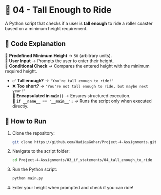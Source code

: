 
# 🎢 **04 - Tall Enough to Ride**  

A Python script that checks if a user is **tall enough** to ride a roller coaster based on a minimum height requirement.  

## 📝 **Code Explanation**  
🔹 **Predefined Minimum Height** → `50` (arbitrary units).  
🔹 **User Input** → Prompts the user to enter their height.  
🔹 **Conditional Check** → Compares the entered height with the minimum required height.  
   - ✅ **Tall enough?** → `"You're tall enough to ride!"`  
   - ❌ **Too short?** → `"You're not tall enough to ride, but maybe next year!"`  
🔹 **Encapsulated in `main()`** → Ensures structured execution.  
🔹 **`if __name__ == '__main__':`** → Runs the script only when executed directly.  

## 🚀 **How to Run**  
1. Clone the repository:  
   ```bash
   git clone https://github.com/HadiqaGohar/Project-4-Assignments.git
   ```  
2. Navigate to the script folder:  
   ```bash
   cd Project-4-Assignments/03_if_statements/04_tall_enough_to_ride
   ```  
3. Run the Python script:  
   ```bash
   python main.py
   ```  
4. Enter your height when prompted and check if you can ride!  

